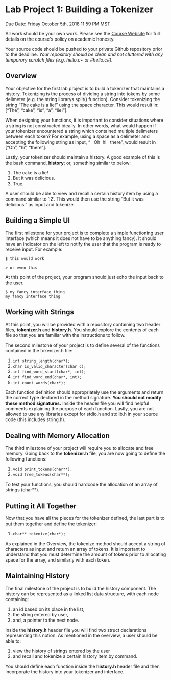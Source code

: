 Lab Project 1: Building a Tokenizer
===================================
Due Date: Friday October 5th, 2018 11:59 PM MST

All work should be your own work. Please see the [Course Website](https://sites.google.com/site/arch1utep/home#TOC-Academic-Honesty) for full details on the course's policy on academic honesty.

Your source code should be pushed to your private Github repository prior to the deadline. _Your repository should be clean and not cluttered with any temporary scratch files (e.g. hello.c~ or #hello.c#)._

## Overview
Your objective for the first lab project is to build a tokenizer that
maintains a history. Tokenizing is the process of dividing a string into
tokens by some delimeter (e.g. the string librarys split() function).
Consider tokenizing the string “The cake is a lie!” using the space
character. This would result in: \[“The”, “cake”, “is”, “a”, “lie!”\].

When designing your functions, it is important to consider situations
where a string is not constructed ideally. In other words, what would
happen if your tokenizer encountered a string which contained multiple
delimeters between each token? For example, using a space as a delimeter
and accepting the following string as input, “&nbsp;&nbsp;&nbsp;Oh&nbsp;&nbsp;hi&nbsp;&nbsp;&nbsp;there”, would result
in \[“Oh”, “hi”, “there”\].

Lastly, your tokenizer should maintain a history. A good example of this
is the bash command, **history**; or, something similar to below:

1.  The cake is a lie!
2.  But it was delicious.
3.  True.

A user should be able to view and recall a certain history item by using a command
similar to ’!2’. This would then use the string “But it was delicious.” as input and
tokenize.

## Building a Simple UI
The first milestone for your project is to complete a simple functioning
user interface (which means it does not have to be anything fancy). It
should have an indicator on the left to notify the user that the program
is ready to receive input. For example:

`$ this would work`

`> or even this`

At this point of the project, your program should just echo the input
back to the user.

```
$ my fancy interface thing
my fancy interface thing
```

## Working with Strings
At this point, you will be provided with a repository containing two
header files, **tokenizer.h** and **history.h**. You should explore the
contents of each file so that you are familiar with the instructions to
follow.

The second milestone of your project is to define several of the
functions contained in the tokenizer.h file:

1.  `int string_length(char*);`
2.  `char is_valid_character(char c);`
3.  `int find_word_start(char*, int);`
4.  `int find_word_end(char*, int);`
5.  `int count_words(char*);`

Each function definition should appropriately use the arguments and
return the correct type declared in the method signature. **You should
not modify these method signatures.** Inside the header file you will
find helpful comments explaining the purpose of each function. Lastly,
you are not allowed to use any libraries except for stdio.h and stdlib.h
in your source code (this includes string.h).

## Dealing with Memory Allocation
The third milestone of your project will require you to allocate and
free memory. Going back to the **tokenizer.h** file, you are now going
to define the following functions:

1.  `void print_tokens(char**);`
2.  `void free_tokens(char**);`

To test your functions, you should hardcode the allocation of an array
of strings (char\*\*).

## Putting it All Together
Now that you have all the pieces for the tokenizer defined, the last
part is to put them together and define the tokenizer:

1.  `char** tokenize(char*);`

As explained in the Overview, the tokenize method should accept a string
of characters as input and return an array of tokens. It is important to
understand that you must determine the amount of tokens prior to
allocating space for the array, and similarly with each token.

## Maintaining History
The final milestone of the project is to build the history component.
The history can be represented as a linked list data structure, with
each node containing:

1.  an id based on its place in the list,
2.  the string entered by user,
3.  and, a pointer to the next node.

Inside the **history.h** header file you will find two struct declarations representing this notion. As mentioned in the overview, a user should be able to: 

1. view the history of strings entered by the user 
2. and recall and tokenize a certain history item by command.

You should define each function inside the **history.h** header file and then incorporate the history into your tokenizer and interface.
